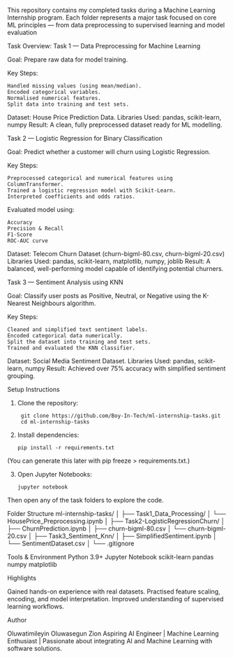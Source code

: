 This repository contains my completed tasks during a Machine Learning Internship program. 
Each folder represents a major task focused on core ML principles — from data preprocessing to supervised learning and model evaluation

Task Overview:
Task 1 — Data Preprocessing for Machine Learning

Goal: Prepare raw data for model training.

Key Steps:

    Handled missing values (using mean/median).
    Encoded categorical variables.
    Normalised numerical features.
    Split data into training and test sets.

Dataset: House Price Prediction Data.
Libraries Used: pandas, scikit-learn, numpy
Result: A clean, fully preprocessed dataset ready for ML modelling.


Task 2 — Logistic Regression for Binary Classification

Goal: Predict whether a customer will churn using Logistic Regression.

Key Steps:

    Preprocessed categorical and numerical features using ColumnTransformer.
    Trained a logistic regression model with Scikit-Learn.
    Interpreted coefficients and odds ratios.
    
Evaluated model using:

    Accuracy
    Precision & Recall
    F1-Score
    ROC-AUC curve

Dataset: Telecom Churn Dataset (churn-bigml-80.csv, churn-bigml-20.csv)
Libraries Used: pandas, scikit-learn, matplotlib, numpy, joblib
Result: A balanced, well-performing model capable of identifying potential churners.



Task 3 — Sentiment Analysis using KNN

Goal: Classify user posts as Positive, Neutral, or Negative using the K-Nearest Neighbours algorithm.

Key Steps:

    Cleaned and simplified text sentiment labels.
    Encoded categorical data numerically.
    Split the dataset into training and test sets.
    Trained and evaluated the KNN classifier.

Dataset: Social Media Sentiment Dataset.
Libraries Used: pandas, scikit-learn, numpy
Result: Achieved over 75% accuracy with simplified sentiment grouping.



Setup Instructions

1. Clone the repository:

        git clone https://github.com/Boy-In-Tech/ml-internship-tasks.git
        cd ml-internship-tasks


2. Install dependencies:

       pip install -r requirements.txt
(You can generate this later with pip freeze > requirements.txt.)

3. Open Jupyter Notebooks:

       jupyter notebook

Then open any of the task folders to explore the code.

Folder Structure
ml-internship-tasks/
│
├── Task1_Data_Processing/
│   └── HousePrice_Preprocessing.ipynb
│
├── Task2-LogisticRegressionChurn/
│   ├── ChurnPrediction.ipynb
│   ├── churn-bigml-80.csv
│   └── churn-bigml-20.csv
│
├── Task3_Sentiment_Knn/
│   ├── SimplifiedSentiment.ipynb
│   └── SentimentDataset.csv
│
└── .gitignore

Tools & Environment
Python 3.9+
Jupyter Notebook
scikit-learn
pandas
numpy
matplotlib



Highlights

Gained hands-on experience with real datasets.
Practised feature scaling, encoding, and model interpretation.
Improved understanding of supervised learning workflows.



Author

Oluwatimileyin Oluwasegun Zion
Aspiring AI Engineer | Machine Learning Enthusiast | Passionate about integrating AI and Machine Learning with software solutions.

